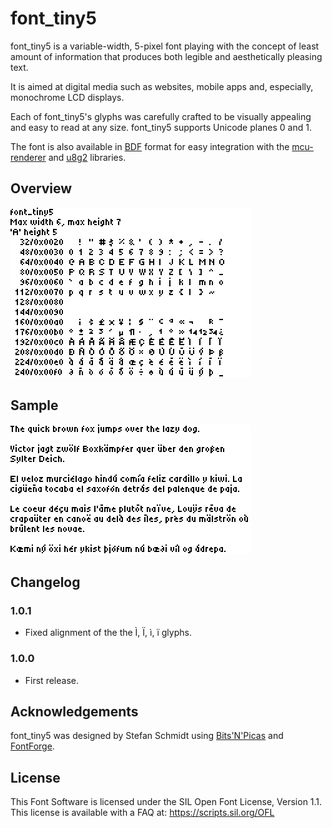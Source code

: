 # font_tiny5

font_tiny5 is a variable-width, 5-pixel font playing with the concept of least amount of information that produces both legible and aesthetically pleasing text.

It is aimed at digital media such as websites, mobile apps and, especially, monochrome LCD displays.

Each of font_tiny5's glyphs was carefully crafted to be visually appealing and easy to read at any size. font_tiny5 supports Unicode planes 0 and 1.

The font is also available in [BDF](https://en.wikipedia.org/wiki/Glyph_Bitmap_Distribution_Format) format for easy integration with the [mcu-renderer](https://github.com/Gissio/mcu-renderer) and [u8g2](https://github.com/olikraus/u8g2) libraries.

## Overview

![font_tiny5 overview](documentation/overview.png)

## Sample

![font_tiny5 sample](documentation/sample.png)

## Changelog

### 1.0.1

* Fixed alignment of the the Ì, Ï, ì, ï glyphs.

### 1.0.0

* First release.

## Acknowledgements 

font_tiny5 was designed by Stefan Schmidt using [Bits'N'Picas](https://github.com/kreativekorp/bitsnpicas) and [FontForge](https://fontforge.org/).

## License

This Font Software is licensed under the SIL Open Font License, Version 1.1. This license is available with a FAQ at: https://scripts.sil.org/OFL
